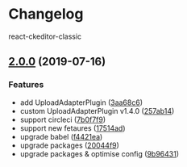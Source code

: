 # Changelog

 react-ckeditor-classic

## [2.0.0](https://github.com/ZekeXu/react-ckeditor-classic/compare/v1.1.0...v2.0.0) (2019-07-16)


### Features

* add UploadAdapterPlugin ([3aa68c6](https://github.com/ZekeXu/react-ckeditor-classic/commit/3aa68c6))
* custom UploadAdapterPlugin v1.4.0 ([257ab14](https://github.com/ZekeXu/react-ckeditor-classic/commit/257ab14))
* support circleci ([7b0f7f9](https://github.com/ZekeXu/react-ckeditor-classic/commit/7b0f7f9))
* support new fetaures ([17514ad](https://github.com/ZekeXu/react-ckeditor-classic/commit/17514ad))
* upgrade babel ([f4421ea](https://github.com/ZekeXu/react-ckeditor-classic/commit/f4421ea))
* upgrade packages ([20044f9](https://github.com/ZekeXu/react-ckeditor-classic/commit/20044f9))
* upgrade packages & optimise config ([9b96431](https://github.com/ZekeXu/react-ckeditor-classic/commit/9b96431))
